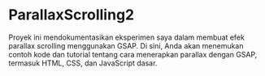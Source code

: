 # ParallaxScrolling2
Proyek ini mendokumentasikan eksperimen saya dalam membuat efek parallax scrolling menggunakan GSAP. Di sini, Anda akan menemukan contoh kode dan tutorial tentang cara menerapkan parallax dengan GSAP, termasuk HTML, CSS, dan JavaScript dasar.
